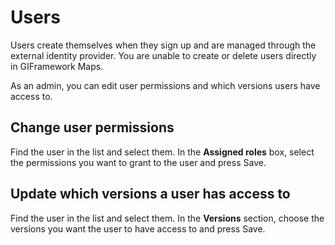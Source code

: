 # Users

Users create themselves when they sign up and are managed through the external identity provider. You are unable to create or delete users directly in GIFramework Maps.

As an admin, you can edit user permissions and which versions users have access to.

## Change user permissions

Find the user in the list and select them. In the **Assigned roles** box, select the permissions you want to grant to the user and press Save.

## Update which versions a user has access to

Find the user in the list and select them. In the **Versions** section, choose the versions you want the user to have access to and press Save.